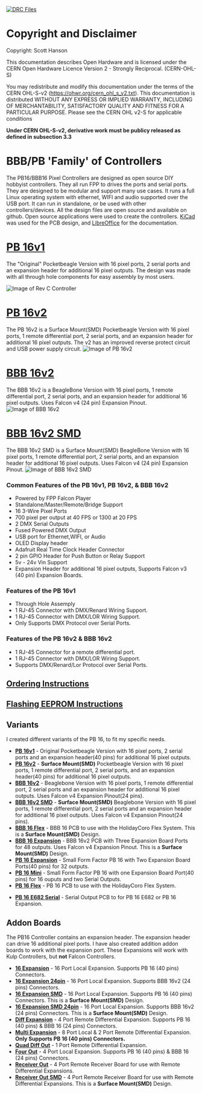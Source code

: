 [![DRC Files](https://github.com/computergeek1507/PB_16/actions/workflows/drc.yaml/badge.svg?branch=master)](https://github.com/computergeek1507/PB_16/actions/workflows/drc.yaml)

# Copyright and Disclaimer
Copyright: Scott Hanson

This documentation describes Open Hardware and is licensed under the CERN Open Hardware Licence Version 2 - Strongly Reciprocal. (CERN-OHL-S)

You may redistribute and modify this documentation under the terms of the CERN OHL-S-v2 (https://ohwr.org/cern_ohl_s_v2.txt). This documentation is distributed WITHOUT ANY EXPRESS OR IMPLIED WARRANTY, INCLUDING OF MERCHANTABILITY, SATISFACTORY QUALITY AND FITNESS FOR A PARTICULAR PURPOSE. Please see the CERN OHL v2-S for applicable conditions

**Under CERN OHL-S-v2, derivative work must be publicy released as defined in subsection 3.3**

# BBB/PB 'Family' of Controllers

The PB16/BBB16 Pixel Controllers are designed as open source DIY hobbyist controllers. 
They all run FPP to drives the ports and serial ports. 
They are designed to be modular and support many use cases. It runs a full Linux operating system with ethernet, WIFI and audio supported over the USB port. It can run in standalone, or be used with other controllers/devices. All the design files are open source and available on github. Open source applications were used to create the controllers. [KiCad](http://kicad.org/) was used for the PCB design, and [LibreOffice](https://www.libreoffice.org/) for the documentation.

# [PB 16v1](PB_16v1/README.md)
The "Original" Pocketbeagle Version with 16 pixel ports, 2 serial ports and an expansion header for additional 16 pixel outputs.
The design was made with all through hole components for easy assembly by most users.

![Image of Rev C Controller](https://github.com/computergeek1507/PB_16/raw/master/PB_16_rev_C.jpg)

# [PB 16v2](PB_16v2_SMD/README.md)
The PB 16v2 is a Surface Mount(SMD) Pocketbeagle Version with 16 pixel ports, 1 remote differential port, 2 serial ports, and an expansion header for additional 16 pixel outputs. The v2 has an improved reverse protect circuit and USB power supply circuit.
![Image of PB 16v2](https://github.com/computergeek1507/PB_16/raw/master/PB_16v2_SMD/Real_PB_16v2.jpg)

# [BBB 16v2](BBB_16/README.md)
The BBB 16v2 is a BeagleBone Version with 16 pixel ports, 1 remote differential port, 2 serial ports, and an expansion header for additional 16 pixel outputs. Uses Falcon v4 (24 pin) Expansion Pinout.
![Image of BBB 16v2](https://github.com/computergeek1507/PB_16/raw/master/BBB_16/BBB_16.png)

# [BBB 16v2 SMD](BBB_16_SMD/README.md) 
The BBB 16v2 SMD is a Surface Mount(SMD) BeagleBone Version with 16 pixel ports, 1 remote differential port, 2 serial ports, and an expansion header for additional 16 pixel outputs. Uses Falcon v4 (24 pin) Expansion Pinout.
![Image of BBB 16v2 SMD](https://github.com/computergeek1507/PB_16/raw/master/BBB_16_SMD/BBB_16.png)

### Common Features of the PB 16v1, PB 16v2, & BBB 16v2
* Powered by FPP Falcon Player
* Standalone/Master/Remote/Bridge Support
* 16 3-Wire Pixel Ports
* 700 pixel per output at 40 FPS or 1300 at 20 FPS
* 2 DMX Serial Outputs
* Fused Powered DMX Output
* USB port for Ethernet,WIFI, or Audio
* OLED Display header
* Adafruit Real Time Clock Header Connector
* 2 pin GPIO Header for Push Button or Relay Support
* 5v - 24v Vin Support
* Expansion Header for additional 16 pixel outputs, Supports Falcon v3 (40 pin) Expansion Boards.

### Features of the PB 16v1
* Through Hole Assemply
* 1 RJ-45 Connector with DMX/Renard Wiring Support.
* 1 RJ-45 Connector with DMX/LOR Wiring Support.
* Only Supports DMX Protocol over Serial Ports.

### Features of the PB 16v2 & BBB 16v2
* 1 RJ-45 Connector for a remote differential port.
* 1 RJ-45 Connector with DMX/LOR Wiring Support.
* Supports DMX/Renard/Lor Protocol over Serial Ports.

## [Ordering Instructions](https://github.com/computergeek1507/PB_16/blob/master/JLC_PCB.md)
## [Flashing EEPROM Instructions](https://github.com/computergeek1507/PB_16/blob/master/Flashing_EEPROM.md)

## Variants
I created different variants of the PB 16, to fit my specific needs.
* [**PB 16v1**](PB_16v1/README.md) - Original Pocketbeagle Version with 16 pixel ports, 2 serial ports and an expansion header(40 pins) for additional 16 pixel outputs.
* [**PB 16v2**](PB_16v2_SMD/README.md) - **Surface Mount(SMD)** Pocketbeagle Version with 16 pixel ports, 1 remote differential port, 2 serial ports, and an expansion header(40 pins) for additional 16 pixel outputs.
* [**BBB 16v2**](BBB_16/README.md) - Beaglebone Version with 16 pixel ports, 1 remote differential port, 2 serial ports and an expansion header for additional 16 pixel outputs. Uses Falcon v4 Expansion Pinout(24 pins).
* [**BBB 16v2 SMD**](BBB_16_SMD/README.md) - **Surface Mount(SMD)** Beaglebone Version with 16 pixel ports, 1 remote differential port, 2 serial ports and an expansion header for additional 16 pixel outputs. Uses Falcon v4 Expansion Pinout(24 pins).
* [**BBB 16 Flex**](BBB_16_Flex/README.md) - BBB 16 PCB to use with the HolidayCoro Flex System. This is a **Surface Mount(SMD)** Design.
* [**BBB 16 Expansion**](BBB_16_Expansion/README.md) - BBB 16v2 PCB with Three Expansion Board Ports for 48 outputs. Uses Falcon v4 Expansion Pinout. This is a **Surface Mount(SMD)** Design.
* [**PB 16 Expansion**](PB_16_Expansion/README.md) - Small Form Factor PB 16 with Two Expansion Board Ports(40 pins) for 32 outputs.
* [**PB 16 Mini**](PB_16_Mini/README.md) - Small Form Factor PB 16 with one Expansion Board Port(40 pins) for 16 ouputs and two Serial Outputs.
* [**PB 16 Flex**](PB_16_Flex/README.md) - PB 16 PCB to use with the HolidayCoro Flex System.
<!--- * [**PB 16 E682**](PB_16_E682/README.md) - Adapter PCB to use a Pocketbeagle with a Sandevice E682. (This is a proof of concept, not designed for extended use)-->
* [**PB 16 E682 Serial**](PB_16_E682_Serial/README.md) - Serial Output PCB to for PB 16 E682 or PB 16 Expansion.

## Addon Boards

The PB16 Controller contains an expansion header. The expansion header can drive 16 additional pixel ports. I have also created addition addon boards to work with the expansion port. These Expansions will work with Kulp Controllers, but **not** Falcon Controllers.

* [**16 Expansion**](16_Expansion/README.md) - 16 Port Local Expansion. Supports PB 16 (40 pins) Connectors.
* [**16 Expansion 24pin**](16_Expansion_24pin/README.md) - 16 Port Local Expansion. Supports BBB 16v2 (24 pins) Connectors.
* [**16 Expansion SMD**](16_Expansion_SMD/README.md) - 16 Port Local Expansion. Supports PB 16 (40 pins) Connectors. This is a **Surface Mount(SMD)** Design.
* [**16 Expansion SMD 24pin**](16_Expansion_SMD_24pin/README.md) - 16 Port Local Expansion. Supports BBB 16v2 (24 pins) Connectors. This is a **Surface Mount(SMD)** Design.
* [**Diff Expansion**](Diff_Expansion/README.md) - 4 Port Remote Differential Expansion. Supports PB 16 (40 pins) & BBB 16 (24 pins) Connectors.
* [**Multi Expansion**](Multi_Expansion/README.md) - 8 Port Local & 2 Port Remote Differential Expansion. **Only Supports PB 16 (40 pins) Connectors.**
* [**Quad Diff Out**](Quad_Diff_Out/README.md) - 1 Port Remote Differential Expansion.
* [**Four Out**](Four_Out/README.md) - 4 Port Local Expansion. Supports PB 16 (40 pins) & BBB 16 (24 pins) Connectors.
* [**Receiver Out**](Receiver_Out/README.md) - 4 Port Remote Receiver Board for use with Remote Differential Expansions.
* [**Receiver Out SMD**](Receiver_Out_SMD/README.md) - 4 Port Remote Receiver Board for use with Remote Differential Expansions. This is a **Surface Mount(SMD)** Design.
